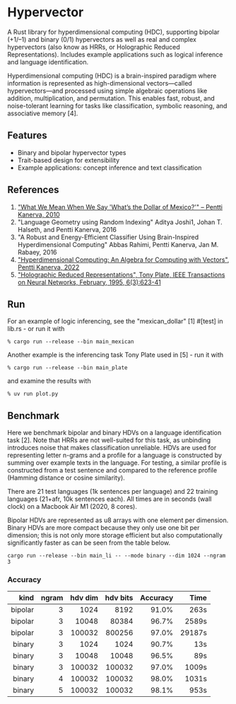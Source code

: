 # Hypervector

A Rust library for hyperdimensional computing (HDC), supporting bipolar (+1/–1) and binary (0/1) hypervectors as well as real and complex hypervectors (also know as HRRs, or Holographic Reduced Representations). Includes example applications such as logical inference and language identification.

Hyperdimensional computing (HDC) is a brain-inspired paradigm where information is represented as high-dimensional vectors—called hypervectors—and processed using simple algebraic operations like addition, multiplication, and permutation. This enables fast, robust, and noise-tolerant learning for tasks like classification, symbolic reasoning, and associative memory [4].

## Features

- Binary and bipolar hypervector types
- Trait-based design for extensibility
- Example applications: concept inference and text classification

## References

1. ["What We Mean When We Say 'What’s the Dollar of Mexico?'" – Pentti Kanerva, 2010](https://aaai.org/papers/02243-2243-what-we-mean-when-we-say-whats-the-dollar-of-mexico-prototypes-and-mapping-in-concept-space/)  
2. "Language Geometry using Random Indexing" Aditya Joshi1, Johan T. Halseth, and Pentti Kanerva, 2016
3. "A Robust and Energy-Efficient Classifier Using Brain-Inspired Hyperdimensional Computing" Abbas Rahimi, Pentti Kanerva, Jan M. Rabaey, 2016
4. ["Hyperdimensional Computing: An Algebra for Computing with Vectors", Pentti Kanerva, 2022](https://redwood.berkeley.edu/wp-content/uploads/2022/05/kanerva2022hdmss.pdf)
5. ["Holographic Reduced Representations", Tony Plate, IEEE Transactions on Neural Networks, February, 1995, 6(3):623-41](https://www.researchgate.net/publication/5589577_Holographic_Reduced_Representations)

Run
-----

For an example of logic inferencing, see the "mexican_dollar" [1] #[test] in lib.rs - or run it with
```
% cargo run --release --bin main_mexican
```

Another example is the inferencing task Tony Plate used in [5] - run it with
```
% cargo run --release --bin main_plate
```
and examine the results with

```
% uv run plot.py
```

Benchmark
---------

Here we benchmark bipolar and binary HDVs on a language identification task [2].
Note that HRRs are not well-suited for this task, as unbinding introduces noise that makes classification unreliable.
HDVs are used for representing letter n-grams and a profile for a language is constructed by summing over example texts in the language. For testing, a similar profile is constructed from a test sentence and compared to the reference profile (Hamming distance or cosine similarity).

There are 21 test languages (1k sentences per language) and 22 training languages (21+afr, 10k sentences each). All times are in seconds (wall clock) on a Macbook Air M1 (2020, 8 cores). 

Bipolar HDVs are represented as u8 arrays with one element per dimension. Binary HDVs are more compact
because they only use one bit per dimension; this is not only more storage efficient but also computationally significantly faster as can be seen from the table below.

```
cargo run --release --bin main_li -- --mode binary --dim 1024 --ngram 3
```

### Accuracy 
| kind    | ngram | hdv dim | hdv bits  | Accuracy  | Time      |  
| ----:   | ----: | --:     | --------: | ---------:| --------: |
| bipolar | 3     |    1024 |   8192    | 91.0%     |   263s    |
| bipolar | 3     |   10048 |  80384    | 96.7%     |  2589s    | 
| bipolar | 3     |  100032 | 800256    | 97.0%     | 29187s    | 
| binary  | 3     |    1024 |   1024    | 90.7%     |    13s    |
| binary  | 3     |   10048 |  10048    | 96.5%     |    89s    |
| binary  | 3     |  100032 | 100032    | 97.0%     |  1009s    |
| binary  | 4     |  100032 | 100032    | 98.0%     |  1031s    |
| binary  | 5     |  100032 | 100032    | 98.1%     |   953s    |
